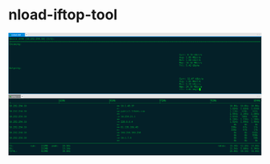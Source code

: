 # nload-iftop-tool


![](https://raw.githubusercontent.com/latermonk/nload-iftop-tool/master/pictures/nload-iftop.png)


